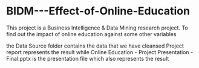 BIDM---Effect-of-Online-Education
=================================
This project is a Business Intelligence & Data Mining research project.
To find out the impact of online education against some other variables

the Data Source folder contains the data that we have cleansed
Project report represents the result
while Online Education - Project Presentation - Final.pptx is the presentation file which also represents the result
